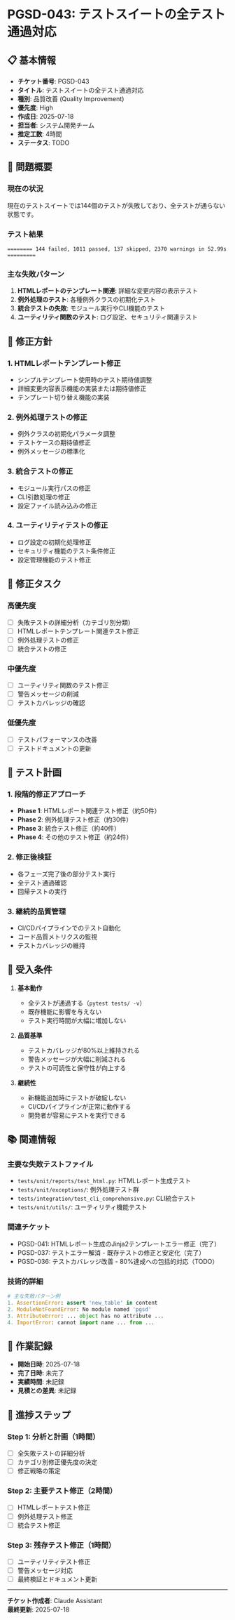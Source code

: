 # PGSD-043: テストスイートの全テスト通過対応

## 📋 基本情報

- **チケット番号**: PGSD-043
- **タイトル**: テストスイートの全テスト通過対応
- **種別**: 品質改善 (Quality Improvement)
- **優先度**: High
- **作成日**: 2025-07-18
- **担当者**: システム開発チーム
- **推定工数**: 4時間
- **ステータス**: TODO

## 🎯 問題概要

### 現在の状況
現在のテストスイートでは144個のテストが失敗しており、全テストが通らない状態です。

### テスト結果
```
======== 144 failed, 1011 passed, 137 skipped, 2370 warnings in 52.99s =========
```

### 主な失敗パターン
1. **HTMLレポートのテンプレート関連**: 詳細な変更内容の表示テスト
2. **例外処理のテスト**: 各種例外クラスの初期化テスト
3. **統合テストの失敗**: モジュール実行やCLI機能のテスト
4. **ユーティリティ関数のテスト**: ログ設定、セキュリティ関連テスト

## 🔧 修正方針

### 1. HTMLレポートテンプレート修正
- シンプルテンプレート使用時のテスト期待値調整
- 詳細変更内容表示機能の実装または期待値修正
- テンプレート切り替え機能の実装

### 2. 例外処理テストの修正
- 例外クラスの初期化パラメータ調整
- テストケースの期待値修正
- 例外メッセージの標準化

### 3. 統合テストの修正
- モジュール実行パスの修正
- CLI引数処理の修正
- 設定ファイル読み込みの修正

### 4. ユーティリティテストの修正
- ログ設定の初期化処理修正
- セキュリティ機能のテスト条件修正
- 設定管理機能のテスト修正

## 📝 修正タスク

### 高優先度
- [ ] 失敗テストの詳細分析（カテゴリ別分類）
- [ ] HTMLレポートテンプレート関連テスト修正
- [ ] 例外処理テストの修正
- [ ] 統合テストの修正

### 中優先度
- [ ] ユーティリティ関数のテスト修正
- [ ] 警告メッセージの削減
- [ ] テストカバレッジの確認

### 低優先度
- [ ] テストパフォーマンスの改善
- [ ] テストドキュメントの更新

## 🧪 テスト計画

### 1. 段階的修正アプローチ
- **Phase 1**: HTMLレポート関連テスト修正（約50件）
- **Phase 2**: 例外処理テスト修正（約30件）
- **Phase 3**: 統合テスト修正（約40件）
- **Phase 4**: その他のテスト修正（約24件）

### 2. 修正後検証
- 各フェーズ完了後の部分テスト実行
- 全テスト通過確認
- 回帰テストの実行

### 3. 継続的品質管理
- CI/CDパイプラインでのテスト自動化
- コード品質メトリクスの監視
- テストカバレッジの維持

## 🎯 受入条件

1. **基本動作**
   - 全テストが通過する（`pytest tests/ -v`）
   - 既存機能に影響を与えない
   - テスト実行時間が大幅に増加しない

2. **品質基準**
   - テストカバレッジが80%以上維持される
   - 警告メッセージが大幅に削減される
   - テストの可読性と保守性が向上する

3. **継続性**
   - 新機能追加時にテストが破綻しない
   - CI/CDパイプラインが正常に動作する
   - 開発者が容易にテストを実行できる

## 📚 関連情報

### 主要な失敗テストファイル
- `tests/unit/reports/test_html.py`: HTMLレポート生成テスト
- `tests/unit/exceptions/`: 例外処理テスト群
- `tests/integration/test_cli_comprehensive.py`: CLI統合テスト
- `tests/unit/utils/`: ユーティリティ機能テスト

### 関連チケット
- PGSD-041: HTMLレポート生成のJinja2テンプレートエラー修正（完了）
- PGSD-037: テストエラー解消 - 既存テストの修正と安定化（完了）
- PGSD-036: テストカバレッジ改善 - 80%達成への包括的対応（TODO）

### 技術的詳細
```python
# 主な失敗パターン例
1. AssertionError: assert 'new_table' in content
2. ModuleNotFoundError: No module named 'pgsd'
3. AttributeError: ... object has no attribute ...
4. ImportError: cannot import name ... from ...
```

## 📝 作業記録

- **開始日時**: 2025-07-18
- **完了日時**: 未完了
- **実績時間**: 未記録
- **見積との差異**: 未記録

## 🔄 進捗ステップ

### Step 1: 分析と計画（1時間）
- [ ] 全失敗テストの詳細分析
- [ ] カテゴリ別修正優先度の決定
- [ ] 修正戦略の策定

### Step 2: 主要テスト修正（2時間）
- [ ] HTMLレポートテスト修正
- [ ] 例外処理テスト修正
- [ ] 統合テスト修正

### Step 3: 残存テスト修正（1時間）
- [ ] ユーティリティテスト修正
- [ ] 警告メッセージ対応
- [ ] 最終検証とドキュメント更新

---
**チケット作成者**: Claude Assistant  
**最終更新**: 2025-07-18